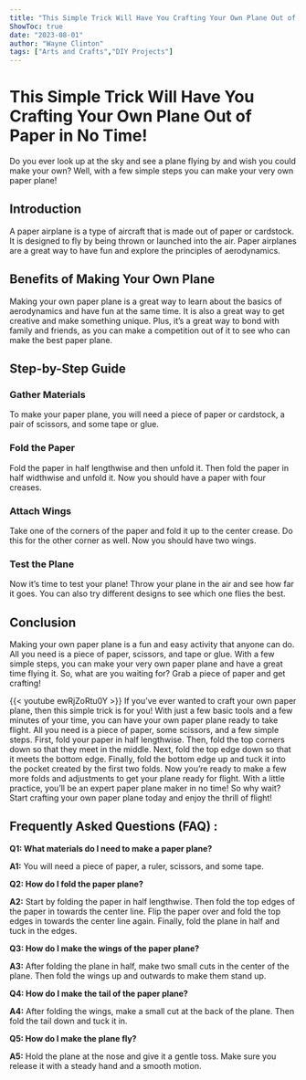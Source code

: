 ```yaml
---
title: "This Simple Trick Will Have You Crafting Your Own Plane Out of Paper in No Time!"
ShowToc: true 
date: "2023-08-01"
author: "Wayne Clinton" 
tags: ["Arts and Crafts","DIY Projects"]
---
```

# This Simple Trick Will Have You Crafting Your Own Plane Out of Paper in No Time!

Do you ever look up at the sky and see a plane flying by and wish you could make your own? Well, with a few simple steps you can make your very own paper plane!

## Introduction
A paper airplane is a type of aircraft that is made out of paper or cardstock. It is designed to fly by being thrown or launched into the air. Paper airplanes are a great way to have fun and explore the principles of aerodynamics.

## Benefits of Making Your Own Plane
Making your own paper plane is a great way to learn about the basics of aerodynamics and have fun at the same time. It is also a great way to get creative and make something unique. Plus, it’s a great way to bond with family and friends, as you can make a competition out of it to see who can make the best paper plane. 

## Step-by-Step Guide

### Gather Materials
To make your paper plane, you will need a piece of paper or cardstock, a pair of scissors, and some tape or glue.

### Fold the Paper
Fold the paper in half lengthwise and then unfold it. Then fold the paper in half widthwise and unfold it. Now you should have a paper with four creases.

### Attach Wings
Take one of the corners of the paper and fold it up to the center crease. Do this for the other corner as well. Now you should have two wings.

### Test the Plane
Now it’s time to test your plane! Throw your plane in the air and see how far it goes. You can also try different designs to see which one flies the best.

## Conclusion
Making your own paper plane is a fun and easy activity that anyone can do. All you need is a piece of paper, scissors, and tape or glue. With a few simple steps, you can make your very own paper plane and have a great time flying it. So, what are you waiting for? Grab a piece of paper and get crafting!

{{< youtube ewRjZoRtu0Y >}} 
If you’ve ever wanted to craft your own paper plane, then this simple trick is for you! With just a few basic tools and a few minutes of your time, you can have your own paper plane ready to take flight. All you need is a piece of paper, some scissors, and a few simple steps. First, fold your paper in half lengthwise. Then, fold the top corners down so that they meet in the middle. Next, fold the top edge down so that it meets the bottom edge. Finally, fold the bottom edge up and tuck it into the pocket created by the first two folds. Now you’re ready to make a few more folds and adjustments to get your plane ready for flight. With a little practice, you’ll be an expert paper plane maker in no time! So why wait? Start crafting your own paper plane today and enjoy the thrill of flight!

## Frequently Asked Questions (FAQ) :
**Q1: What materials do I need to make a paper plane?**

**A1:** You will need a piece of paper, a ruler, scissors, and some tape.


**Q2: How do I fold the paper plane?**

**A2:** Start by folding the paper in half lengthwise. Then fold the top edges of the paper in towards the center line. Flip the paper over and fold the top edges in towards the center line again. Finally, fold the plane in half and tuck in the edges.


**Q3: How do I make the wings of the paper plane?**

**A3:** After folding the plane in half, make two small cuts in the center of the plane. Then fold the wings up and outwards to make them stand up.


**Q4: How do I make the tail of the paper plane?**

**A4:** After folding the wings, make a small cut at the back of the plane. Then fold the tail down and tuck it in.


**Q5: How do I make the plane fly?**

**A5:** Hold the plane at the nose and give it a gentle toss. Make sure you release it with a steady hand and a smooth motion.



